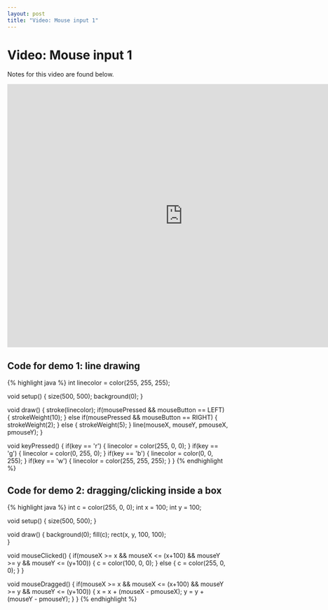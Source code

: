 ```yaml
---
layout: post
title: "Video: Mouse input 1"
---
```


# Video: Mouse input 1

Notes for this video are found below.

<div style="text-align: center">
<iframe src="http://player.vimeo.com/video/58928068?title=0&amp;byline=0&amp;portrait=0&amp;color=ffffff" width="800" height="600" frameborder="0" webkitAllowFullScreen mozallowfullscreen allowFullScreen></iframe>
</div>

## Code for demo 1: line drawing

{% highlight java %}
int linecolor = color(255, 255, 255);

void setup()
{
  size(500, 500);
  background(0);
}

void draw()
{
  stroke(linecolor);
  if(mousePressed && mouseButton == LEFT)
  {
    strokeWeight(10);
  }
  else if(mousePressed && mouseButton == RIGHT)
  {
    strokeWeight(2);
  }
  else
  {
    strokeWeight(5);
  }
  line(mouseX, mouseY, pmouseX, pmouseY);
}

void keyPressed()
{
  if(key == 'r')
  {
    linecolor = color(255, 0, 0);
  }
  if(key == 'g')
  {
    linecolor = color(0, 255, 0);
  }
  if(key == 'b')
  {
    linecolor = color(0, 0, 255);
  }
  if(key == 'w')
  {
    linecolor = color(255, 255, 255);
  }
}
{% endhighlight %}

## Code for demo 2: dragging/clicking inside a box

{% highlight java %}
int c = color(255, 0, 0);
int x = 100;
int y = 100;

void setup()
{
  size(500, 500);
}

void draw()
{
  background(0);
  fill(c);
  rect(x, y, 100, 100);  
}

void mouseClicked()
{
  if(mouseX >= x && mouseX <= (x+100) &&
     mouseY >= y && mouseY <= (y+100))
  {
    c = color(100, 0, 0);
  }
  else
  {
    c = color(255, 0, 0);
  }
}

void mouseDragged()
{
  if(mouseX >= x && mouseX <= (x+100) &&
     mouseY >= y && mouseY <= (y+100))
  {
    x = x + (mouseX - pmouseX);
    y = y + (mouseY - pmouseY);
  }
}
{% endhighlight %}



